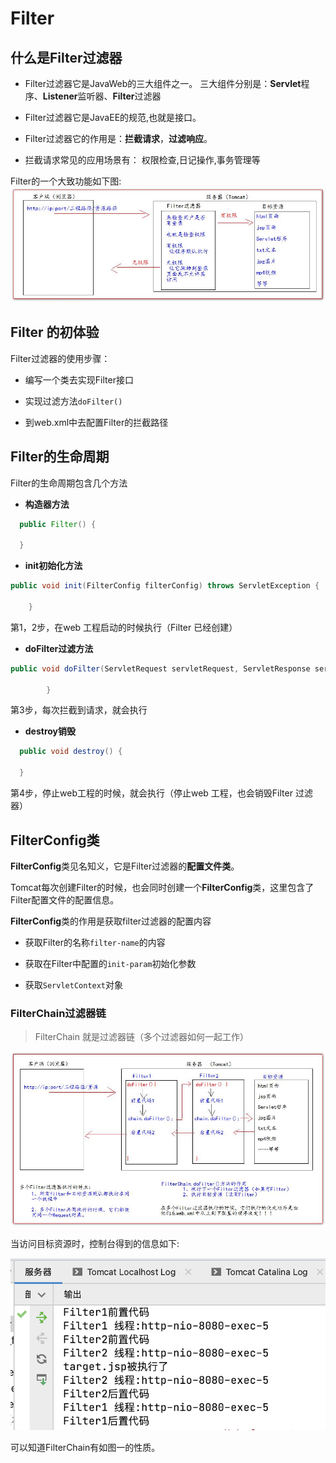 # Filter

## 什么是Filter过滤器

- Filter过滤器它是JavaWeb的三大组件之一。 三大组件分别是：**Servlet**程序、**Listener**监听器、**Filter**过滤器

- Filter过滤器它是JavaEE的规范,也就是接口。
  
- Filter过滤器它的作用是：**拦截请求**，**过滤响应**。

- 拦截请求常见的应用场景有： 
  权限检查,日记操作,事务管理等

Filter的一个大致功能如下图:
![](./Web_imgs/21.jpg)

## Filter 的初体验

Filter过滤器的使用步骤：
- 编写一个类去实现Filter接口
  
- 实现过滤方法`doFilter()`
  
- 到web.xml中去配置Filter的拦截路径


## Filter的生命周期

Filter的生命周期包含几个方法

- **构造器方法**

```java
  public Filter() {

  }
 ```
  
- **init初始化方法**

```java
public void init(FilterConfig filterConfig) throws ServletException {

    }
```

第1，2步，在web 工程启动的时候执行（Filter 已经创建）

- **doFilter过滤方法**

```java
public void doFilter(ServletRequest servletRequest, ServletResponse servletResponse, FilterChain filterChain) throws IOException, ServletException {

        }
```

第3步，每次拦截到请求，就会执行

- **destroy销毁**

```java
  public void destroy() {

  }
```

第4步，停止web工程的时候，就会执行（停止web 工程，也会销毁Filter 过滤器）

## FilterConfig类

**FilterConfig**类见名知义，它是Filter过滤器的**配置文件类**。

Tomcat每次创建Filter的时候，也会同时创建一个**FilterConfig**类，这里包含了Filter配置文件的配置信息。

**FilterConfig**类的作用是获取filter过滤器的配置内容

- 获取Filter的名称`filter-name`的内容

- 获取在Filter中配置的`init-param`初始化参数
  
- 获取`ServletContext`对象

### FilterChain过滤器链

>FilterChain 就是过滤器链（多个过滤器如何一起工作）

![](./Web_imgs/22.jpg)

当访问目标资源时，控制台得到的信息如下:

![](./Web_imgs/23.png)

可以知道FilterChain有如图一的性质。

